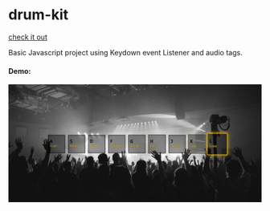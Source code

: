 # drum-kit

[check it out](https://divinenaman.github.io/drum-kit/)

Basic Javascript project using Keydown event Listener and audio tags.

#### Demo:

![Demo of site](demo/drun-kit.gif)
